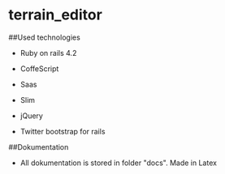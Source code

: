 # terrain_editor

##Used technologies

* Ruby on rails 4.2

* CoffeScript

* Saas

* Slim

* jQuery

* Twitter bootstrap for rails

##Dokumentation

* All dokumentation is stored in folder "docs". Made in Latex

